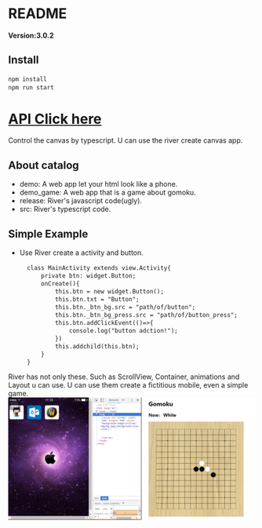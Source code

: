 # README
**Version:3.0.2**

## Install
```js
npm install
npm run start
```
# [API Click here](https://saberteeth.github.io/River/)  

Control the canvas by typescript. U can use the river create canvas app.

## About catalog
- demo: A web app let your html look like a phone.
- demo_game: A web app that is a game about gomoku.
- release: River's javascript code(ugly).
- src: River's typescript code.

## Simple Example
- Use River create a activity and button.

		class MainActivity extends view.Activity{
			private btn: widget.Button;
			onCreate(){
				this.btn = new widget.Button();
				this.btn.txt = "Button";
				this.btn._btn_bg.src = "path/of/button";
				this.btn._btn_bg_press.src = "path/of/button_press";
				this.btn.addClickEvent(()=>{
					console.log("button adction!");
				})
				this.addchild(this.btn);
			}
		}
River has not only these. Such as ScrollView, Container, animations and Layout u can use. U can use them create a fictitious mobile, even a simple game.
![](https://github.com/Saberteeth/River/blob/master/demo.png?raw=true)
